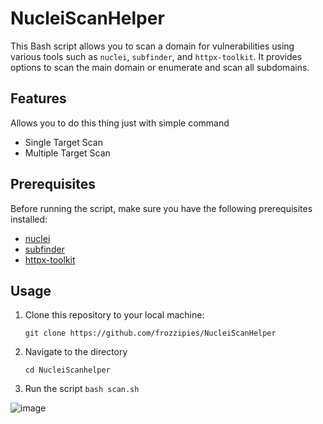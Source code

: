 # NucleiScanHelper

This Bash script allows you to scan a domain for vulnerabilities using various tools such as `nuclei`, `subfinder`, and `httpx-toolkit`. It provides options to scan the main domain or enumerate and scan all subdomains.

## Features

Allows you to do this thing just with simple command
- Single Target Scan
- Multiple Target Scan

## Prerequisites

Before running the script, make sure you have the following prerequisites installed:

- [nuclei](https://github.com/projectdiscovery/nuclei)
- [subfinder](https://github.com/projectdiscovery/subfinder)
- [httpx-toolkit](https://github.com/projectdiscovery/httpx)

## Usage

1. Clone this repository to your local machine:

   ```git clone https://github.com/frozzipies/NucleiScanHelper```

2. Navigate to the directory

   ```cd NucleiScanhelper```

3. Run the script
   ```bash scan.sh```

![image](https://github.com/frozzipies/NucleiScanHelper/assets/97401702/fc8dfbd3-69c1-49b6-9782-8b98ec25323a)


